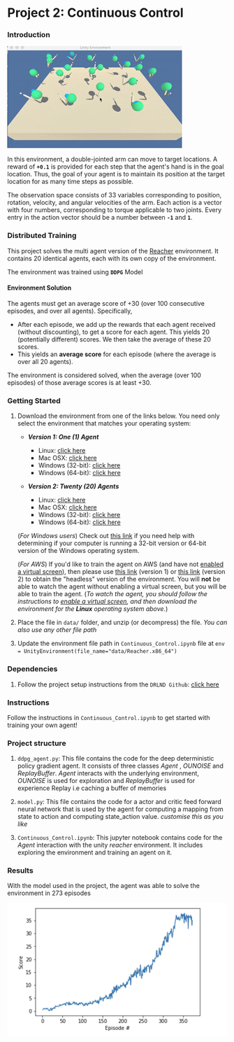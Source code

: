 [//]: # (Image References)

[image1]: static/learned_agent.gif "Trained Agent"
[image3]: static/loss_plot.png "Loss plot"

# Project 2: Continuous Control

### Introduction
 ![Trained Agent][image1]

In this environment, a double-jointed arm can move to target locations. A reward of **`+0.1`** is provided for each step that the agent's hand is in the goal location. Thus, the goal of your agent is to maintain its position at the target location for as many time steps as possible.

The observation space consists of 33 variables corresponding to position, rotation, velocity, and angular velocities of the arm. Each action is a vector with four numbers, corresponding to torque applicable to two joints. Every entry in the action vector should be a number between **`-1`** and **`1`**.

### Distributed Training

This project solves the multi agent version of the [Reacher](https://github.com/Unity-Technologies/ml-agents/blob/master/docs/Learning-Environment-Examples.md#reacher) environment. It contains 20 identical agents, each with its own copy of the environment. 

The environment was trained using **`DDPG`** Model  

#### Environment Solution

The agents  must get an average score of +30 (over 100 consecutive episodes, and over all agents). Specifically,
- After each episode, we add up the rewards that each agent received (without discounting), to get a score for each agent.  This yields 20 (potentially different) scores.  We then take the average of these 20 scores. 
- This yields an **average score** for each episode (where the average is over all 20 agents).

The environment is considered solved, when the average (over 100 episodes) of those average scores is at least +30. 

### Getting Started


1. Download the environment from one of the links below.  You need only select the environment that matches your operating system:

    - **_Version 1: One (1) Agent_**
        - Linux: [click here](https://s3-us-west-1.amazonaws.com/udacity-drlnd/P2/Reacher/one_agent/Reacher_Linux.zip)
        - Mac OSX: [click here](https://s3-us-west-1.amazonaws.com/udacity-drlnd/P2/Reacher/one_agent/Reacher.app.zip)
        - Windows (32-bit): [click here](https://s3-us-west-1.amazonaws.com/udacity-drlnd/P2/Reacher/one_agent/Reacher_Windows_x86.zip)
        - Windows (64-bit): [click here](https://s3-us-west-1.amazonaws.com/udacity-drlnd/P2/Reacher/one_agent/Reacher_Windows_x86_64.zip)

    - **_Version 2: Twenty (20) Agents_**
        - Linux: [click here](https://s3-us-west-1.amazonaws.com/udacity-drlnd/P2/Reacher/Reacher_Linux.zip)
        - Mac OSX: [click here](https://s3-us-west-1.amazonaws.com/udacity-drlnd/P2/Reacher/Reacher.app.zip)
        - Windows (32-bit): [click here](https://s3-us-west-1.amazonaws.com/udacity-drlnd/P2/Reacher/Reacher_Windows_x86.zip)
        - Windows (64-bit): [click here](https://s3-us-west-1.amazonaws.com/udacity-drlnd/P2/Reacher/Reacher_Windows_x86_64.zip)
    
    (_For Windows users_) Check out [this link](https://support.microsoft.com/en-us/help/827218/how-to-determine-whether-a-computer-is-running-a-32-bit-version-or-64) if you need help with determining if your computer is running a 32-bit version or 64-bit version of the Windows operating system.

    (_For AWS_) If you'd like to train the agent on AWS (and have not [enabled a virtual screen](https://github.com/Unity-Technologies/ml-agents/blob/master/docs/Training-on-Amazon-Web-Service.md)), then please use [this link](https://s3-us-west-1.amazonaws.com/udacity-drlnd/P2/Reacher/one_agent/Reacher_Linux_NoVis.zip) (version 1) or [this link](https://s3-us-west-1.amazonaws.com/udacity-drlnd/P2/Reacher/Reacher_Linux_NoVis.zip) (version 2) to obtain the "headless" version of the environment.  You will **not** be able to watch the agent without enabling a virtual screen, but you will be able to train the agent.  (_To watch the agent, you should follow the instructions to [enable a virtual screen](https://github.com/Unity-Technologies/ml-agents/blob/master/docs/Training-on-Amazon-Web-Service.md), and then download the environment for the **Linux** operating system above._)


2. Place the file in  `data/` folder, and unzip (or decompress) the file. _You can also use any other file path_

3. Update the environment file path in `Continuous_Control.ipynb` file at `env = UnityEnvironment(file_name="data/Reacher.x86_64")`

### Dependencies
1. Follow the project setup instructions from the  `DRLND Github`: [click here](https://github.com/udacity/deep-reinforcement-learning)

### Instructions

Follow the instructions in `Continuous_Control.ipynb` to get started with training your own agent!  

### Project structure

1. `ddpg_agent.py`: This file contains the code for the deep deterministic policy gradient agent. It consists of three classes _Agent_ , _OUNOISE_ and _ReplayBuffer_. _Agent_ interacts with the underlying environment,  _OUNOISE_ is used for exploration and _ReplayBuffer_ is used for experience Replay i.e caching a buffer of memories

2. `model.py`: This file contains the code for a actor and critic feed forward neural network that is used by the agent for computing a mapping from state to action and computing state_action value. _customise this as you like_ 

3. `Continuous_Control.ipynb`: This jupyter notebook contains code for the _Agent_ interaction with the unity _reacher_ environment. It includes exploring the environment and training an agent on it.

### Results

With the model used in the project, the agent was able to solve the environment in 273 episodes

![Loss plot][image3]
